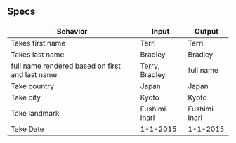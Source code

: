 ## Specs
| Behavior                                                        | Input |   Output    |
| --------------------------------------------------------------  | ----- | ----------- |
| Takes first name   | Terri     | Terri         |
| Takes last name    | Bradley   | Bradley  |
| full name rendered based on first and last name | Terry, Bradley     | full name      |
| Take country   | Japan    | Japan   |
| Take city | Kyoto | Kyoto |
| Take landmark | Fushimi Inari | Fushimi Inari |
| Take Date     | 1-1-2015      | 1-1-2015 |
